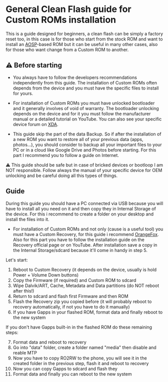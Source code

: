 # General Clean Flash guide for Custom ROMs installation
This is a guide designed for beginners, a clean flash can be simply a factory reset too, in this case is for those who start from the stock ROM and want to install an [AOSP](https://source.android.com/)-based ROM but it can be useful in many other cases, also for those who want change from a Custom ROM to another.

## ⚠️ Before starting

* You always have to follow the developers recommendations independently from this guide. The installation of Custom ROMs often depends from the device and you must have the specific files to install for yours.

* For installation of Custom ROMs you must have unlocked bootloader and it generally involves of void of warranty. The bootloader unlocking depends on the device and for it you must follow the manufacturer manual or a detailed tutorial on YouTube. You can also see your specific device forum on [XDA](https://xdaforums.com/).

* This guide skip the part of the data Backup. So if after the installation of a new ROM you want to restore all of your previous data (apps, photos...), you should consider to backup all your important files to your PC or in a cloud like Google Drive and Photos before starting. For this part I recommend you to follow a guide on Internet.

⚠️ This guide should be safe but in case of bricked devices or bootloop I am NOT responsible. Follow always the manual of your specific device for OEM unlocking and be careful doing all this types of things.

## Guide
During this guide you should have a PC connected via USB because you will have to install all you need on it and then copy they in Internal Storage of the device. For this i recommend to create a folder on your desktop and install the files into it.

- For installation of Custom ROMs and not only (cause is a useful tool) you must have a Custom Recovery, for this guide i recommend [OrangeFox](https://orangefox.download/). Also for this part you have to follow the installation guide on the Recovery official page or on YouTube. After installation save a copy in the Internal Storage/sdcard because it'll come in handy in step 5.

Let's start:

1. Reboot to Custom Recovery (it depends on the device, usually is hold Power + Volume Down buttons) 
2. Copy the Firmware (if required) and Custom ROM to sdcard
3. Wipe Dalvik/ART, Cache, Metadata and Data partitions (do NOT reboot after this!)
4. Return to sdcard and flash first Firmware and then ROM
5. Flash the Recovery zip you copied before (it will probably reboot to recovery automatically, if not you have to do it manually)
6. If you have Gapps in your flashed ROM, format data and finally reboot to the new system

If you don't have Gapps built-in in the flashed ROM do these remaining steps:

7. Format data and reboot to recovery
8. Go into "data" folder, create a folder named "media" then disable and reable MTP 
9. Now you have to copy RO2RW to the phone, you will see it in the created folder in the previous step, flash it and reboot to recovery
10. Now you can copy Gapps to sdcard and flash they
11. Format data and finally you can reboot to the new system
